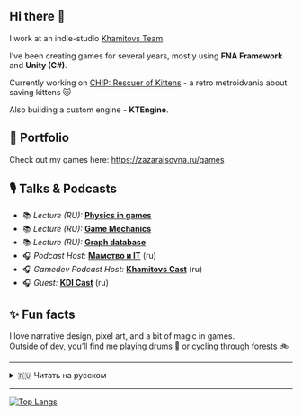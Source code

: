 ## Hi there 👋

I work at an indie-studio [Khamitovs Team](https://github.com/KhamitovsTeam). 

I’ve been creating games for several years, mostly using **FNA Framework** and **Unity (C#)**. 

Currently working on [CHIP: Rescuer of Kittens](https://store.steampowered.com/app/1029830/CHIP_Rescuer_of_Kittens/) - a retro metroidvania about saving kittens 🐱

Also building a custom engine - **KTEngine**.

## 💼 Portfolio

Check out my games here: https://zazaraisovna.ru/games

## 🎙 Talks & Podcasts
- 📚 *Lecture (RU):* [**Physics in games**](https://youtu.be/voR7CY-YoSs)
- 📚 *Lecture (RU):* [**Game Mechanics**](https://youtu.be/EQKcC4enB7A)
- 📚 *Lecture (RU):* [**Graph database**](https://www.youtube.com/watch?v=pVIXAJE4v3g)
- 🎧 *Podcast Host:* [**Мамство и IT**](https://momsandit.mave.digital/) (ru)
- 🎧 *Gamedev Podcast Host:* [**Khamitovs Cast**](https://podcast.khamitovs.team/) (ru)
- 🎧 *Guest:* [**KDI Cast**](https://youtu.be/hBHWjgHkn0w) (ru)

## ✨ Fun facts

I love narrative design, pixel art, and a bit of magic in games.  
Outside of dev, you’ll find me playing drums 🥁 or cycling through forests 🚲

---

<details>
<summary>🇷🇺 Читать на русском</summary>

## Привет! 👋

Я Азалия, инди-разработчица игр и участница команды [Khamitovs Team](https://github.com/KhamitovsTeam).

Уже несколько лет делаю игры - в основном на FNA и Unity (C#).  

Сейчас работаю над [CHIP: Rescuer of Kittens](https://store.steampowered.com/app/1029830/CHIP_Rescuer_of_Kittens/) - метроидвания про спасение котиков 🐱.  

А ещё разрабатываю собственный движок - **KTEngine**.

### 🎨 Портфолио

Ссылка на игры: [zazaraisovna.ru/games](https://zazaraisovna.ru/games)

### 🎙 Доклады и подкасты

- 📚 *Доклад:* [**Физика в играх**](https://youtu.be/voR7CY-YoSs)
- 📚 *Доклад:* [**Игровые механики**](https://youtu.be/EQKcC4enB7A)
- 📚 *Доклад:* [**Графовые базы данных**](https://www.youtube.com/watch?v=pVIXAJE4v3g)
- 🎧 *Ведущая подкаста:* [**Мамство и IT**](https://momsandit.mave.digital/)
- 🎧 *Ведущая подкаста:* [**Khamitovs Cast**](https://podcast.khamitovs.team/)
- 🎧 *Гостья в KDI Cast:* [**KDI Cast**](https://youtu.be/hBHWjgHkn0w)

### ✨ Фанфакты
Обожаю нарративный дизайн, пиксель-арт и немного магии в играх.
Вне разработки меня можно найти за барабанами 🥁 или на велосипеде в лесу 🚲

</details>

---

<!--
**zazaraisovna/zazaraisovna** is a ✨ _special_ ✨ repository because its `README.md` (this file) appears on your GitHub profile.

Here are some ideas to get you started:

- 🔭 I’m currently working on ...
- 🌱 I’m currently learning ...
- 👯 I’m looking to collaborate on ...
- 🤔 I’m looking for help with ...
- 💬 Ask me about ...
- 📫 How to reach me: ...
- 😄 Pronouns: ...
- ⚡ Fun fact: ...
-->

[![Top Langs](https://github-readme-stats.vercel.app/api/top-langs/?username=zazaraisovna&layout=compact)](https://github.com/anuraghazra/github-readme-stats)
